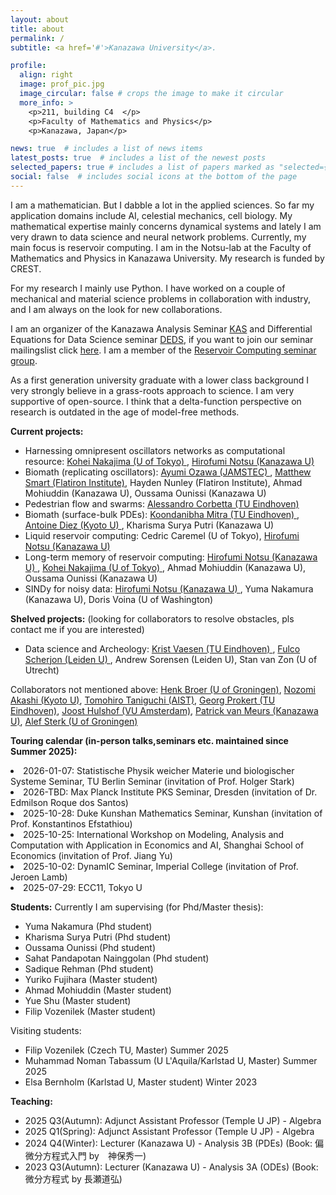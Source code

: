 ```yaml
---
layout: about
title: about
permalink: /
subtitle: <a href='#'>Kanazawa University</a>. 

profile:
  align: right
  image: prof_pic.jpg
  image_circular: false # crops the image to make it circular
  more_info: >
    <p>211, building C4  </p>
    <p>Faculty of Mathematics and Physics</p>
    <p>Kanazawa, Japan</p>

news: true  # includes a list of news items
latest_posts: true  # includes a list of the newest posts
selected_papers: true # includes a list of papers marked as "selected={true}"
social: false  # includes social icons at the bottom of the page
---
```


I am a mathematician. But I dabble a lot in the applied sciences. So far my application domains include AI, celestial mechanics, cell biology. My mathematical expertise mainly concerns dynamical systems and lately I am very drawn to data science and neural network problems. Currently, my main focus is reservoir computing. I am in the Notsu-lab at the Faculty of Mathematics and Physics in Kanazawa University. My research is funded by CREST.

For my research I mainly use Python. I have worked on a couple of mechanical and material science problems in collaboration with industry, and I am always on the look for new collaborations.

I am an organizer of the Kanazawa Analysis Seminar [KAS](http://polaris.s.kanazawa-u.ac.jp/kas/) and Differential Equations for Data Science seminar [DEDS](https://scheme.hn/deds/), if you want to join our seminar mailingslist click [here](https://groups.google.com/forum/#!forum/deds-ku/join). I am a member of the [Reservoir Computing seminar group](https://www.kohei-nakajima.com/rc-seminar-group).

As a first generation university graduate with a lower class background I very strongly believe in a grass-roots approach to science. I am very supportive of open-source. I think that a delta-function perspective on research is outdated in the age of model-free methods.  

**Current projects:**
<ul>
    <li> Harnessing omnipresent oscillators networks as computational resource: <a href ="https://www.kohei-nakajima.com/">Kohei Nakajima (U of Tokyo) </a>, <a href = "https://scheme.hn/"> Hirofumi Notsu (Kanazawa U) </a> </li>
    <li> Biomath (replicating oscillators): <a href="https://sites.google.com/edu.k.u-tokyo.ac.jp/ayumiozawa/home"> Ayumi Ozawa (JAMSTEC) </a>, <a href = "https://www.simonsfoundation.org/people/matthew-smart/"> Matthew Smart (Flatiron Institute)</a>, Hayden Nunley (Flatiron Institute), Ahmad Mohiuddin (Kanazawa U),  Oussama Ounissi (Kanazawa U)</li>
    <li> Pedestrian flow and swarms: <a href = "https://corbetta.phys.tue.nl/"> Alessandro Corbetta (TU Eindhoven)</a> </li>
    <li> Biomath (surface-bulk PDEs): <a href = "https://www.koondi.net/"> Koondanibha Mitra (TU Eindhoven) </a>, <a href = "https://antoinediez.gitlab.io/"> Antoine Diez (Kyoto U) </a>, Kharisma Surya Putri (Kanazawa U) </li>
    <li> Liquid reservoir computing: Cedric Caremel (U of Tokyo), <a href = "https://scheme.hn/"> Hirofumi Notsu (Kanazawa U) </a> </li>
    <li> Long-term memory of reservoir computing: <a href = "https://scheme.hn/"> Hirofumi Notsu (Kanazawa U) </a>, <a href ="https://www.kohei-nakajima.com/">Kohei Nakajima (U of Tokyo) </a>, Ahmad Mohiuddin (Kanazawa U),  Oussama Ounissi (Kanazawa U) </li>
    <li> SINDy for noisy data: <a href = "https://scheme.hn/"> Hirofumi Notsu (Kanazawa U) </a>, Yuma Nakamura (Kanazawa U), Doris Voina (U of Washington) </li>
</ul>

**Shelved projects:** (looking for collaborators to resolve obstacles, pls contact me if you are interested)

<ul>
    <li> Data science and Archeology: <a href ="https://www.tue.nl/en/research/researchers/krist-vaesen"> Krist Vaesen (TU Eindhoven) </a>, <a href="https://www.universiteitleiden.nl/en/staffmembers/fulco-scherjon"> Fulco Scherjon (Leiden U) </a>, Andrew Sorensen (Leiden U), Stan van Zon (U of Utrecht)</li>
</ul>

Collaborators not mentioned above:  <a href ="https://www.math.rug.nl/~broer/">Henk Broer (U of Groningen)</a>, <a href="https://sites.google.com/view/nozomiakashi/">Nozomi Akashi (Kyoto U)</a>, <a href="https://researchmap.jp/tomohiro-taniguchi">Tomohiro Taniguchi (AIST)</a>, <a href="https://www.tue.nl/en/research/researchers/georg-prokert">Georg Prokert (TU Eindhoven)</a>, <a href="https://www.few.vu.nl/~jhulshof/">Joost Hulshof (VU Amsterdam)</a>, <a href="https://sites.google.com/site/pjpvmeurs/">Patrick van Meurs (Kanazawa U)</a>, <a href = "https://www.math.rug.nl/~alef/"> Alef Sterk (U of Groningen) </a>

**Touring calendar (in-person talks,seminars etc. maintained since Summer 2025):**

<u1>
  <li>2026-01-07: Statistische Physik weicher Materie und biologischer Systeme Seminar, TU Berlin Seminar (invitation of Prof. Holger Stark)</li>
  <li>2026-TBD: Max Planck Institute PKS Seminar, Dresden (invitation of Dr. Edmilson Roque dos Santos)</li>
  <li>2025-10-28: Duke Kunshan Mathematics Seminar, Kunshan (invitation of Prof. Konstantinos Efstathiou)</li>
  <li>2025-10-25: International Workshop on Modeling, Analysis and Computation with Application in Economics and AI, Shanghai School of Economics (invitation of Prof. Jiang Yu)</li>  
  <li>2025-10-02: DynamIC Seminar, Imperial College (invitation of Prof. Jeroen Lamb) </li>
  <li>2025-07-29: ECC11, Tokyo U </li>

</u1>

**Students:** Currently I am supervising (for Phd/Master thesis): 
<ul>
  <li> Yuma Nakamura (Phd student) </li>
  <li> Kharisma Surya Putri (Phd student) </li>
  <li> Oussama Ounissi (Phd student) </li>
  <li> Sahat Pandapotan Nainggolan (Phd student) </li>
  <li> Sadique Rehman (Phd student) </li>
  <li> Yuriko Fujihara (Master student) </li>
  <li> Ahmad Mohiuddin (Master student) </li>
  <li> Yue Shu (Master student) </li>
  <li> Filip Vozenilek (Master student) </li>
    
</ul>

Visiting students:
<ul>
  <li> Filip Vozenilek (Czech TU, Master) Summer 2025 </li>
  <li> Muhammad Noman Tabassum (U L'Aquila/Karlstad U, Master) Summer 2025</li>
  <li> Elsa Bernholm (Karlstad U, Master student) Winter 2023 </li>
</ul>

**Teaching:** 
<ul>
  <li>2025 Q3(Autumn): Adjunct Assistant Professor (Temple U JP) - Algebra  </li>
  <li>2025 Q1(Spring): Adjunct Assistant Professor (Temple U JP) - Algebra  </li>
  <li>2024 Q4(Winter): Lecturer (Kanazawa U) - Analysis 3B (PDEs) (Book: 偏微分方程式入門 by　神保秀一) </li>
  <li>2023 Q3(Autumn): Lecturer (Kanazawa U) - Analysis 3A (ODEs) (Book: 微分方程式 by 長瀬道弘)</li>
</ul>
